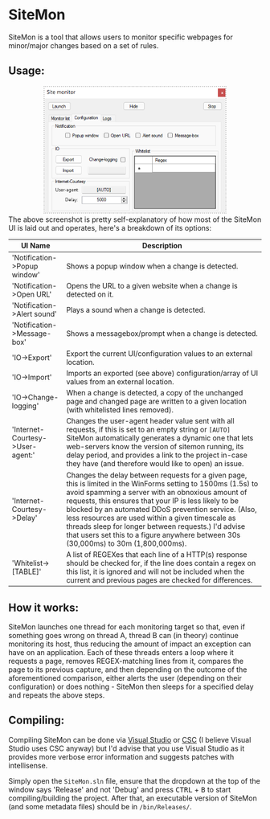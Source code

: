 # SiteMon

SiteMon is a tool that allows users to monitor specific webpages for minor/major changes based on a set of rules.

## Usage:
<center>
<img style="height: 250px;border:dotted #cccccc 2px;" src="SITEMON_CONFIGURATION.PNG"/>
</center>
The above screenshot is pretty self-explanatory of how most of the SiteMon UI is laid out and operates, here's a breakdown of its options:


| UI Name       | Description |
| ------------- | ----------- |
| 'Notification->Popup window' | Shows a popup window when a change is detected. |
| 'Notification->Open URL' | Opens the URL to a given website when a change is detected on it. |
| 'Notification->Alert sound' | Plays a sound when a change is detected. |
| 'Notification->Message-box' | Shows a messagebox/prompt when a change is detected. |
| 'IO->Export' | Export the current UI/configuration values to an external location. |
| 'IO->Import' | Imports an exported (see above) configuration/array of UI values from an external location. |
| 'IO->Change-logging' | When a change is detected, a copy of the unchanged page and changed page are written to a given location (with whitelisted lines removed). |
| 'Internet-Courtesy->User-agent:' | Changes the user-agent header value sent with all requests, if this is set to an empty string or ``[AUTO]`` SiteMon automatically generates a dynamic one that lets web-servers know the version of sitemon running, its delay period, and provides a link to the project in-case they have (and therefore would like to open) an issue. |
| 'Internet-Courtesy->Delay' | Changes the delay between requests for a given page, this is limited in the WinForms setting to 1500ms (1.5s) to avoid spamming a server with an obnoxious amount of requests, this ensures that your IP is less likely to be blocked by an automated DDoS prevention service. (Also, less resources are used within a given timescale as threads sleep for longer between requests.) I'd advise that users set this to a figure anywhere between 30s (30,000ms) to 30m (1,800,000ms). |
| 'Whitelist->[TABLE]' | A list of REGEXes that each line of a HTTP(s) response should be checked for, if the line does contain a regex on this list, it is ignored and will not be included when the current and previous pages are checked for differences. |

## How it works:
SiteMon launches one thread for each monitoring target so that, even if something goes wrong on thread A, thread B can (in theory) continue monitoring its host, thus reducing the amount of impact an exception can have on an application.
Each of these threads enters a loop where it requests a page, removes REGEX-matching lines from it, compares the page to its previous capture, and then depending on the outcome of the aforementioned comparison, either alerts the user (depending on their configuration) or does nothing - SiteMon then sleeps for a specified delay and repeats the above steps.

## Compiling:
Compiling SiteMon can be done via [Visual Studio](https://visualstudio.microsoft.com/downloads/) or [CSC](https://docs.microsoft.com/en-us/dotnet/csharp/language-reference/compiler-options/) (I believe Visual Studio uses CSC anyway) but I'd advise that you use Visual Studio as it provides more verbose error information and suggests patches with intellisense.

Simply open the ``SiteMon.sln`` file, ensure that the dropdown at the top of the window says 'Release' and not 'Debug' and press <kbd>CTRL</kbd> + <kbd>B</kbd> to start compiling/building the project. After that, an executable version of SiteMon (and some metadata files) should be in ``/bin/Releases/``.